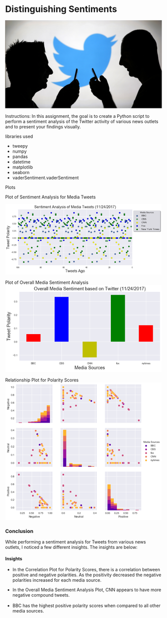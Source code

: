 
<h1>Distinguishing Sentiments</h1>

![](Twitter.jpg)

Instructions: In this assignment, the goal is to create a Python script to perform a sentiment analysis of the Twitter activity of various news outlets and to present your findings visually.

libraries used
<ul>
<li>tweepy</li>
<li>numpy</li>
<li>pandas</li> 
<li>datetime</li>
<li>matplotlib</li>
<li>seaborn</li>
<li>vaderSentiment.vaderSentiment</li> 
</ul>

Plots


Plot of Sentiment Analysis for Media Tweets

![png](output_18_0.png)



Plot of Overall Media Sentiment Analysis
![png](output_22_0.png)





Relationship Plot for Polarity Scores
![png](output_28_0.png)





<h3>Conclusion</h3>
<p>While performing a sentiment analysis for Tweets from various news outlets, I noticed a few different insights. The insights are below:</p>
<h4>Insights</h4>
<ul>
<li>In the Correlation Plot for Polarity Scores, there is a correlation between positive and negative polarities. As the positivity decreased the negative polarities increased for each media source. </li> 
<p><li>In the Overall Media Sentiment Analysis Plot, CNN appears to have more negative compound tweets.
 </li><br>
<li>BBC has the highest positive polarity scores when compared to all other media sources.</li>
</ul>



